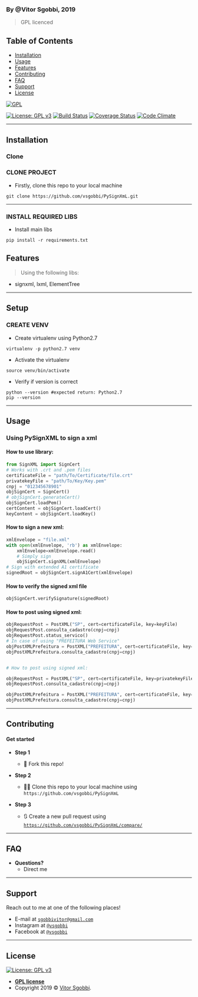 ### By @Vitor Sgobbi, 2019 
> GPL licenced


## Table of Contents


- [Installation](#installation)
- [Usage](#usage)
- [Features](#features)
- [Contributing](#contributing)
- [FAQ](#faq)
- [Support](#support)
- [License](#license)



<a href="https://gnu.org"><img src="https://www.gnu.org/graphics/gplv3-127x51.png" title="FVCproductions" alt="GPL"></a>

<!-- [![FVCproductions](https://avatars1.githubusercontent.com/u/4284691?v=3&s=200)](http://fvcproductions.com) -->
[![License: GPL v3](https://img.shields.io/badge/License-GPLv3-blue.svg)](https://www.gnu.org/licenses/gpl-3.0)
[![Build Status](http://img.shields.io/travis/badges/badgerbadgerbadger.svg?style=flat-square)](https://travis-ci.org/badges/badgerbadgerbadger)
[![Coverage Status](http://img.shields.io/coveralls/badges/badgerbadgerbadger.svg?style=flat-square)](https://coveralls.io/r/badges/badgerbadgerbadger) 
[![Code Climate](http://img.shields.io/codeclimate/github/badges/badgerbadgerbadger.svg?style=flat-square)](https://codeclimate.com/github/badges/badgerbadgerbadger) 


---


## Installation

### Clone

### CLONE PROJECT
- Firstly, clone this repo to your local machine

```shell
git clone https://github.com/vsgobbi/PySignXmL.git
```
---

### INSTALL REQUIRED LIBS

- Install main libs
```shell     
pip install -r requirements.txt
``` 

## Features
> Using the following libs: 
- signxml, lxml, ElementTree

---


## Setup

### CREATE VENV

- Create virtualenv using Python2.7
```shell     
virtualenv -p python2.7 venv
```
- Activate the virtualenv
```shell     
source venv/bin/activate
```
- Verify if version is correct
```shell     
python --version #expected return: Python2.7
pip --version
```

---
## Usage

### Using PySignXML to sign a xml

#### How to use library:
```python
from SignXML import SignCert
# Works with .crt and .pem files
certificateFile = "path/To/Certificate/file.crt"
privatekeyFile = "path/To/Key/Key.pem"
cnpj = "012345678901"
objSignCert = SignCert()
# objSignCert.generateCert()
objSignCert.loadPem()
certContent = objSignCert.loadCert()
keyContent = objSignCert.loadKey()
```

#### How to sign a new xml:
```python
xmlEnvelope = "file.xml"
with open(xmlEnvelope, 'rb') as xmlEnvelope:
    xmlEnvelope=xmlEnvelope.read()
    # Simply sign
    objSignCert.signXML(xmlEnvelope)
# Sign with extended A1 certificate
signedRoot = objSignCert.signA1Cert(xmlEnvelope)
```


#### How to verify the signed xml file
```python
objSignCert.verifySignature(signedRoot)
```

#### How to post using signed xml:
```python
objRequestPost = PostXML("SP", cert=certificateFile, key=keyFile)
objRequestPost.consulta_cadastro(cnpj=cnpj)
objRequestPost.status_servico()
# In case of using "PREFEITURA Web Service"
objPostXMLPrefeitura = PostXML("PREFEITURA", cert=certificateFile, key=keyFile)
objPostXMLPrefeitura.consulta_cadastro(cnpj=cnpj)


# How to post using signed xml:

objRequestPost = PostXML("SP", cert=certificateFile, key=privatekeyFile)
objRequestPost.consulta_cadastro(cnpj=cnpj)

objPostXMLPrefeitura = PostXML("PREFEITURA", cert=certificateFile, key=privatekeyFile)
objPostXMLPrefeitura.consulta_cadastro(cnpj=cnpj)
```

---

## Contributing

#### Get started

- **Step 1**
    - 🍴 Fork this repo!

- **Step 2**
    - 🔨🔨 Clone this repo to your local machine using `https://github.com/vsgobbi/PySignXmL`

- **Step 3**
    - 🔃 Create a new pull request using <a href="https://github.com/vsgobbi/PySignXmL/compare/" target="_blank">`https://github.com/vsgobbi/PySignXmL/compare/`</a>

---

## FAQ

- **Questions?**
    - Direct me

---

## Support

Reach out to me at one of the following places!

- E-mail at <a href="mailto:" target="_blank">`sgobbivitor@gmail.com`</a>
- Instagram at <a href="https://www.instagram.com/vsgobbi/" target="_blank">`@vsgobbi`</a>
- Facebook at <a href="https://www.facebook.com/vsgobbi" target="_blank">`@vsgobbi`</a>

---

## License

 [![License: GPL v3](https://img.shields.io/badge/License-GPLv3-blue.svg)](https://www.gnu.org/licenses/gpl-3.0)
- **[GPL license](https://www.gnu.org/licenses/gpl-3.0)**
- Copyright 2019 © <a href="https://github.com/vsgobbi" target="_blank">Vitor Sgobbi</a>.
